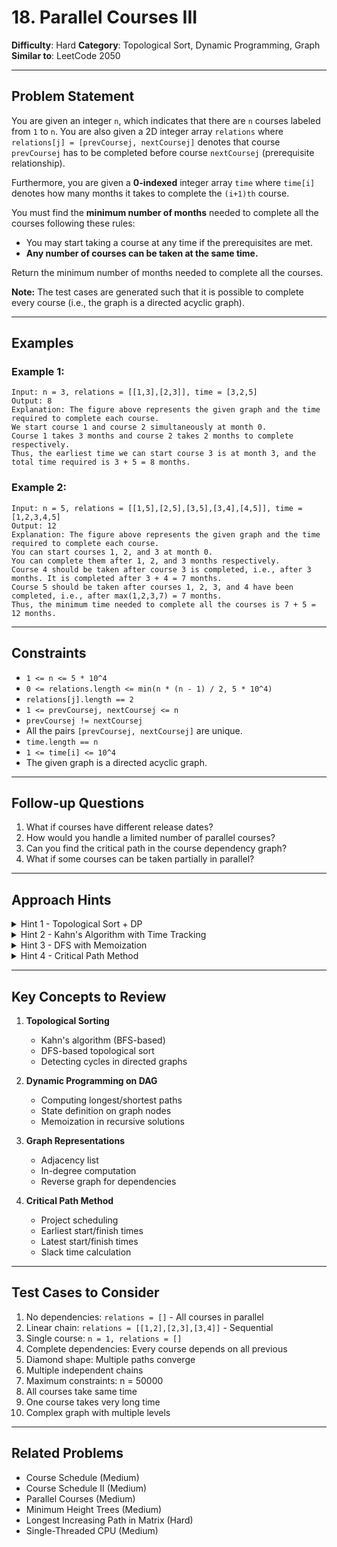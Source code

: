# 18. Parallel Courses III

**Difficulty**: Hard
**Category**: Topological Sort, Dynamic Programming, Graph
**Similar to**: LeetCode 2050

---

## Problem Statement

You are given an integer `n`, which indicates that there are `n` courses labeled from `1` to `n`. You are also given a 2D integer array `relations` where `relations[j] = [prevCoursej, nextCoursej]` denotes that course `prevCoursej` has to be completed before course `nextCoursej` (prerequisite relationship).

Furthermore, you are given a **0-indexed** integer array `time` where `time[i]` denotes how many months it takes to complete the `(i+1)th` course.

You must find the **minimum number of months** needed to complete all the courses following these rules:
- You may start taking a course at any time if the prerequisites are met.
- **Any number of courses can be taken at the same time.**

Return the minimum number of months needed to complete all the courses.

**Note:** The test cases are generated such that it is possible to complete every course (i.e., the graph is a directed acyclic graph).

---

## Examples

### Example 1:
```
Input: n = 3, relations = [[1,3],[2,3]], time = [3,2,5]
Output: 8
Explanation: The figure above represents the given graph and the time required to complete each course.
We start course 1 and course 2 simultaneously at month 0.
Course 1 takes 3 months and course 2 takes 2 months to complete respectively.
Thus, the earliest time we can start course 3 is at month 3, and the total time required is 3 + 5 = 8 months.
```

### Example 2:
```
Input: n = 5, relations = [[1,5],[2,5],[3,5],[3,4],[4,5]], time = [1,2,3,4,5]
Output: 12
Explanation: The figure above represents the given graph and the time required to complete each course.
You can start courses 1, 2, and 3 at month 0.
You can complete them after 1, 2, and 3 months respectively.
Course 4 should be taken after course 3 is completed, i.e., after 3 months. It is completed after 3 + 4 = 7 months.
Course 5 should be taken after courses 1, 2, 3, and 4 have been completed, i.e., after max(1,2,3,7) = 7 months.
Thus, the minimum time needed to complete all the courses is 7 + 5 = 12 months.
```

---

## Constraints

- `1 <= n <= 5 * 10^4`
- `0 <= relations.length <= min(n * (n - 1) / 2, 5 * 10^4)`
- `relations[j].length == 2`
- `1 <= prevCoursej, nextCoursej <= n`
- `prevCoursej != nextCoursej`
- All the pairs `[prevCoursej, nextCoursej]` are unique.
- `time.length == n`
- `1 <= time[i] <= 10^4`
- The given graph is a directed acyclic graph.

---

## Follow-up Questions

1. What if courses have different release dates?
2. How would you handle a limited number of parallel courses?
3. Can you find the critical path in the course dependency graph?
4. What if some courses can be taken partially in parallel?

---

## Approach Hints

<details>
<summary>Hint 1 - Topological Sort + DP</summary>

Use topological sort to process courses in dependency order:
1. Build adjacency list and compute in-degrees
2. Start with courses that have no prerequisites (in-degree = 0)
3. For each course, track the earliest time it can be completed
4. When a course completes, update dependent courses' start times

`dp[i]` = earliest time to complete course i
= max(dp[prerequisite] for all prerequisites) + time[i]

- Time: O(n + E) where E is number of relations
- Space: O(n + E)
</details>

<details>
<summary>Hint 2 - Kahn's Algorithm with Time Tracking</summary>

Extend Kahn's algorithm to track completion times:
```python
earliest_completion = [0] * (n + 1)
queue = [courses with in-degree 0]

for course in queue:
    earliest_completion[course] = max(earliest_completion[prereq]
                                      for prereq in prerequisites) + time[course]

    for next_course in dependents:
        in_degree[next_course] -= 1
        if in_degree[next_course] == 0:
            queue.append(next_course)

return max(earliest_completion)
```

- Time: O(n + E)
- Space: O(n + E)
</details>

<details>
<summary>Hint 3 - DFS with Memoization</summary>

Use DFS to compute the minimum time for each course:
```python
def dfs(course):
    if computed[course]:
        return dp[course]

    max_prereq_time = 0
    for prereq in prerequisites[course]:
        max_prereq_time = max(max_prereq_time, dfs(prereq))

    dp[course] = max_prereq_time + time[course]
    return dp[course]

return max(dfs(course) for course in all courses)
```

- Time: O(n + E)
- Space: O(n + E)
</details>

<details>
<summary>Hint 4 - Critical Path Method</summary>

This is the Critical Path Method (CPM) from project management:
1. Find the longest path from any source to each node
2. The answer is the maximum of all completion times
3. This represents the critical path through the dependency graph

- Time: O(n + E)
- Space: O(n + E)
</details>

---

## Key Concepts to Review

1. **Topological Sorting**
   - Kahn's algorithm (BFS-based)
   - DFS-based topological sort
   - Detecting cycles in directed graphs

2. **Dynamic Programming on DAG**
   - Computing longest/shortest paths
   - State definition on graph nodes
   - Memoization in recursive solutions

3. **Graph Representations**
   - Adjacency list
   - In-degree computation
   - Reverse graph for dependencies

4. **Critical Path Method**
   - Project scheduling
   - Earliest start/finish times
   - Latest start/finish times
   - Slack time calculation

---

## Test Cases to Consider

1. No dependencies: `relations = []` - All courses in parallel
2. Linear chain: `relations = [[1,2],[2,3],[3,4]]` - Sequential
3. Single course: `n = 1, relations = []`
4. Complete dependencies: Every course depends on all previous
5. Diamond shape: Multiple paths converge
6. Multiple independent chains
7. Maximum constraints: n = 50000
8. All courses take same time
9. One course takes very long time
10. Complex graph with multiple levels

---

## Related Problems

- Course Schedule (Medium)
- Course Schedule II (Medium)
- Parallel Courses (Medium)
- Minimum Height Trees (Medium)
- Longest Increasing Path in Matrix (Hard)
- Single-Threaded CPU (Medium)
